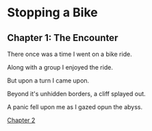 <!DOCTYPE html>
<html>
<body>
<h1>Stopping a Bike</h1>
<h2>Chapter 1: The Encounter</h2>
<p>There once was a time I went on a bike ride.</p>
<p>Along with a group I enjoyed the ride.</p>
<p>But upon a turn I came upon.</p>
<p>Beyond it's unhidden borders, a cliff splayed out.</p>
<p>A panic fell upon me as I gazed opun the abyss.</p>
<a href="https://github.com/ttsets2/Stopping-A-Bike/blob/main/Chapter2.html.md">Chapter 2</a>
</body>
</html>

